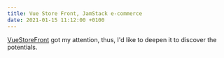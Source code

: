 ```yaml
---
title: Vue Store Front, JamStack e-commerce
date: 2021-01-15 11:12:00 +0100
---
```




[VueStoreFront](https://www.vuestorefront.io/) got my attention, thus, I'd like to deepen it to discover the potentials.
